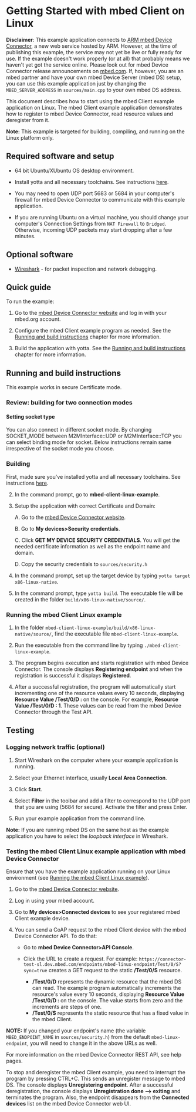 # Getting Started with mbed Client on Linux

**Disclaimer**: This example application connects to [ARM mbed Device Connector](https://connector.mbed.com), a new web service hosted by ARM. However, at the time of publishing this example, the service may not yet be live or fully ready for use. If the example doesn't work properly (or at all) that probably means we haven't yet got the service online. Please look out for mbed Device Connector release announcements on [mbed.com](https://mbed.com). If, however, you are an mbed partner and have your own mbed Device Server (mbed DS) setup, you can use this example application just by changing the `MBED_SERVER_ADDRESS` in `sources/main.cpp` to your own mbed DS address. 

This document describes how to start using the mbed Client example application on Linux. The mbed Client example application demonstrates how to register to mbed Device Connector, read resource values and deregister from it.

**Note:** This example is targeted for building, compiling, and running on the Linux platform only. 

## Required software and setup

* 64 bit Ubuntu/XUbuntu OS desktop environment.

* Install yotta and all necessary toolchains. See instructions [here](http://yottadocs.mbed.com/#installing).

* You may need to open UDP port 5683 or 5684 in your computer's firewall for mbed Device Connector to communicate with this example application.

* If you are running Ubuntu on a virtual machine, you should change your computer's Connection Settings from `NAT Firewall` to `Bridged`. Otherwise, incoming UDP packets may start dropping after a few minutes. 

## Optional software

* [Wireshark](https://www.wireshark.org/) - for packet inspection and network debugging.

## Quick guide

To run the example: 

1. Go to the [mbed Device Connector website](https://connector-test-sl.dev.mbed.com) and log in with your mbed.org account.

2. Configure the mbed Client example program as needed. See the [Running and build instructions](#running-and-build-instructions) chapter for more information.

4. Build the application with yotta. See the [Running and build instructions](#running-and-build-instructions) chapter for more information.

## Running and build instructions		

This example works in secure Certificate mode.

### Review: building for two connection modes
#### Setting socket type

You can also connect in different socket mode.
By changing SOCKET_MODE between M2MInterface::UDP or M2MInterface::TCP you can select binding mode for socket. 
Below instructions remain same irrespective of the socket mode you choose.

### Building 

First, made sure you've installed yotta and all necessary toolchains. See instructions [here](http://yottadocs.mbed.com/#installing).

2. In the command prompt, go to **mbed-client-linux-example**.

3. Setup the application with correct Certificate and Domain:

	A. Go to the [mbed Device Connector website](https://connector-test-sl.dev.mbed.com).

	B. Go to **My devices>Security credentials**.

	C. Click **GET MY DEVICE SECURITY CREDENTIALS**. You will get the needed certificate information as well as the endpoint name and domain.

	D. Copy the security credentials to `sources/security.h`

3. In the command prompt, set up the target device by typing `yotta target x86-linux-native`.

4. In the command prompt, type `yotta build`. The executable file will be created in the folder `build/x86-linux-native/source/`.

### Running the mbed Client Linux example

1. In the folder `mbed-client-linux-example/build/x86-linux-native/source/`, find the executable file `mbed-client-linux-example`.

2. Run the executable from the command line by typing `./mbed-client-linux-example`.

3. The program begins execution and starts registration with mbed Device Connector. The console displays **Registering endpoint** and when the registration is successful it displays **Registered**.

4. After a successful registration, the program will automatically start incrementing one of the resource values every 10 seconds, displaying **Resource Value /Test/0/D : <Value>** on the console. For example, **Resource Value /Test/0/D : 1**. These values can be read from the mbed Device Connector through the Test API.

## Testing

### Logging network traffic (optional)

1. Start Wireshark on the computer where your example application is running.

2. Select your Ethernet interface, usually **Local Area Connection**.

3. Click **Start**.

4. Select **Filter** in the toolbar and add a filter to correspond to the UDP port that you are using (5684 for secure). Activate the filter and press Enter.

5. Run your example application from the command line.

**Note:** If you are running mbed DS on the same host as the example application you have to select the _loopback interface_ in Wireshark.

### Testing the mbed Client Linux example application with mbed Device Connector

Ensure that you have the example application running on your Linux environment (see [Running the mbed Client Linux example](#running-the-mbed-client-linux-example)).

1. Go to the [mbed Device Connector website](https://connector-test-sl.dev.mbed.com).

2. Log in using your mbed account.

3. Go to **My devices>Connected devices** to see your registered mbed Client example device.

4. You can send a CoAP request to the mbed Client device with the mbed Device Connector API. To do that:

	- Go to **mbed Device Connector>API Console**. 

	- Click the URL to create a request. For example: `https://connector-test-sl.dev.mbed.com/endpoints/mbed-linux-endpoint/Test/0/S?sync=true` creates a GET request to the static **/Test/0/S** resource.
		- **/Test/0/D** represents the dynamic resource that the mbed DS can read. The example program automatically increments the resource's value every 10 seconds, displaying **Resource Value /Test/0/D : <Value>** on the console. The value starts from zero and the increments are steps of one. 
		- **/Test/0/S** represents the static resource that has a fixed value in the mbed Client. 

**NOTE:** If you changed your endpoint's name (the variable `MBED_ENDPOINT_NAME` in `sources/security.h`) from the default `mbed-linux-endpoint`, you will need to change it in the above URLs as well.

For more information on the mbed Device Connector REST API, see help pages.

To stop and deregister the mbed Client example, you need to interrupt the program by pressing CTRL+C. This sends an unregister message to mbed DS. The console displays **Unregistering endpoint**. After a successful deregistration, the console displays **Unregistration done --> exiting** and terminates the program. Also, the endpoint disappears from the **Connected devices** list on the mbed Device Connector web UI.
